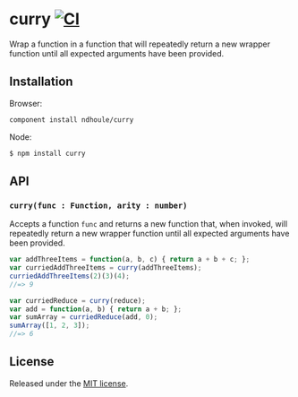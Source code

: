 # curry [![CI][ci-badge]][ci-link]

Wrap a function in a function that will repeatedly return a new wrapper function until all expected arguments have been provided.

## Installation

Browser:

```sh
component install ndhoule/curry
```

Node:

```sh
$ npm install curry
```

## API

### `curry(func : Function, arity : number)`

Accepts a function `func` and returns a new function that, when invoked, will repeatedly return a new wrapper function until all expected arguments have been provided.

```javascript
var addThreeItems = function(a, b, c) { return a + b + c; };
var curriedAddThreeItems = curry(addThreeItems);
curriedAddThreeItems(2)(3)(4);
//=> 9

var curriedReduce = curry(reduce);
var add = function(a, b) { return a + b; };
var sumArray = curriedReduce(add, 0);
sumArray([1, 2, 3]);
//=> 6
```

## License

Released under the [MIT license](LICENSE.md).

[ci-link]: https://travis-ci.org/ndhoule/curry
[ci-badge]: https://travis-ci.org/ndhoule/curry.svg?branch=master
